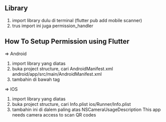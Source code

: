 ## Library
1. import library dulu di terminal (flutter pub add mobile scanner)
2. trus import ini juga permission_handler

## How To Setup Permission using Flutter
=> Android
1. import library yang diatas
2. buka project structure, cari AndroidManifest.xml
android/app/src/main/AndroidManifest.xml
3. tambahin <uses-permission android:name="android.permission.CAMERA"/> di bawah tag <manifest>

=> IOS
1. import library yang diatas
2. buka project structure, cari Info.plist
ios/Runner/Info.plist
3. tambahin ini di dalem <dict> paling atas
<key>NSCameraUsageDescription</key>
<string>This app needs camera access to scan QR codes</string>

